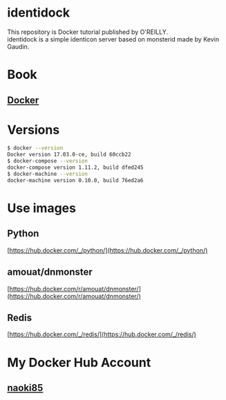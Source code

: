# identidock
This repository is Docker tutorial published by O'REILLY.  
identidock is a simple identicon server based on monsterid made by Kevin Gaudin.
# Book
## [Docker](https://www.oreilly.co.jp/books/9784873117768/)
# Versions

```sh
$ docker --version
Docker version 17.03.0-ce, build 60ccb22
$ docker-compose --version
docker-compose version 1.11.2, build dfed245
$ docker-machine --version
docker-machine version 0.10.0, build 76ed2a6
```
# Use images
## Python
[https://hub.docker.com/_/python/](https://hub.docker.com/_/python/)
## amouat/dnmonster
[https://hub.docker.com/r/amouat/dnmonster/](https://hub.docker.com/r/amouat/dnmonster/)
## Redis
[https://hub.docker.com/_/redis/](https://hub.docker.com/_/redis/)
# My Docker Hub Account
## [naoki85](https://hub.docker.com/u/naoki85/)
